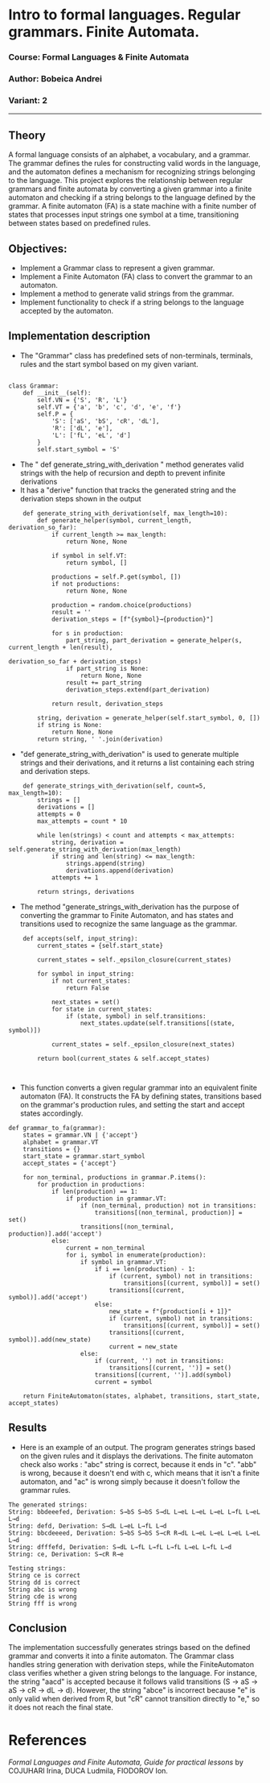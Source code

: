 
# Intro to formal languages. Regular grammars. Finite Automata.

### Course: Formal Languages & Finite Automata
### Author: Bobeica Andrei
### Variant: 2

----

## Theory
A formal language consists of an alphabet, a vocabulary, and a grammar.
The grammar defines the rules for constructing valid words in the language, and the automaton defines a mechanism for recognizing strings belonging to the language.
This project explores the relationship between regular grammars and finite automata by converting a given grammar into a finite automaton and checking if a string belongs to the language defined by the grammar.
A finite automaton (FA) is a state machine with a finite number of states that processes input strings one symbol at a time, transitioning between states based on predefined rules.


## Objectives:

* Implement a Grammar class to represent a given grammar.
* Implement a Finite Automaton (FA) class to convert the grammar to an automaton.
* Implement a method to generate valid strings from the grammar.
* Implement functionality to check if a string belongs to the language accepted by the automaton.


## Implementation description

* The "Grammar" class has predefined sets of non-terminals, terminals, rules and the start symbol based on my given variant.

```

class Grammar:
    def __init__(self):
        self.VN = {'S', 'R', 'L'}
        self.VT = {'a', 'b', 'c', 'd', 'e', 'f'}
        self.P = {
            'S': ['aS', 'bS', 'cR', 'dL'],
            'R': ['dL', 'e'],
            'L': ['fL', 'eL', 'd']
        }
        self.start_symbol = 'S'
```

* The " def generate_string_with_derivation " method generates valid strings with the help of recursion and depth to prevent infinite derivations
* It has a "derive" function that tracks the generated string and the derivation steps shown in the output

```    
    def generate_string_with_derivation(self, max_length=10):
        def generate_helper(symbol, current_length, derivation_so_far):
            if current_length >= max_length:
                return None, None

            if symbol in self.VT:
                return symbol, []

            productions = self.P.get(symbol, [])
            if not productions:
                return None, None

            production = random.choice(productions)
            result = ''
            derivation_steps = [f"{symbol}→{production}"]

            for s in production:
                part_string, part_derivation = generate_helper(s, current_length + len(result),
                                                               derivation_so_far + derivation_steps)
                if part_string is None:
                    return None, None
                result += part_string
                derivation_steps.extend(part_derivation)

            return result, derivation_steps

        string, derivation = generate_helper(self.start_symbol, 0, [])
        if string is None:
            return None, None
        return string, ' '.join(derivation)
```

* "def generate_string_with_derivation" is used to generate multiple strings and their derivations, and it returns a list containing each string and derivation steps.

```
    def generate_strings_with_derivation(self, count=5, max_length=10):
        strings = []
        derivations = []
        attempts = 0
        max_attempts = count * 10

        while len(strings) < count and attempts < max_attempts:
            string, derivation = self.generate_string_with_derivation(max_length)
            if string and len(string) <= max_length:
                strings.append(string)
                derivations.append(derivation)
            attempts += 1

        return strings, derivations
```

* The method "generate_strings_with_derivation has the purpose of converting the grammar to Finite Automaton, and has states and transitions used to recognize the same language as the grammar.


  

```
    def accepts(self, input_string):
        current_states = {self.start_state}

        current_states = self._epsilon_closure(current_states)

        for symbol in input_string:
            if not current_states:
                return False

            next_states = set()
            for state in current_states:
                if (state, symbol) in self.transitions:
                    next_states.update(self.transitions[(state, symbol)])

            current_states = self._epsilon_closure(next_states)

        return bool(current_states & self.accept_states)

        
``` 
* This function converts a given regular grammar into an equivalent finite automaton (FA). It constructs the FA by defining states, transitions based on the grammar's production rules, and setting the start and accept states accordingly.
```
def grammar_to_fa(grammar):
    states = grammar.VN | {'accept'}
    alphabet = grammar.VT
    transitions = {}
    start_state = grammar.start_symbol
    accept_states = {'accept'}

    for non_terminal, productions in grammar.P.items():
        for production in productions:
            if len(production) == 1:
                if production in grammar.VT:
                    if (non_terminal, production) not in transitions:
                        transitions[(non_terminal, production)] = set()
                    transitions[(non_terminal, production)].add('accept')
            else:
                current = non_terminal
                for i, symbol in enumerate(production):
                    if symbol in grammar.VT:
                        if i == len(production) - 1:
                            if (current, symbol) not in transitions:
                                transitions[(current, symbol)] = set()
                            transitions[(current, symbol)].add('accept')
                        else:
                            new_state = f"{production[i + 1]}"
                            if (current, symbol) not in transitions:
                                transitions[(current, symbol)] = set()
                            transitions[(current, symbol)].add(new_state)
                            current = new_state
                    else:
                        if (current, '') not in transitions:
                            transitions[(current, '')] = set()
                        transitions[(current, '')].add(symbol)
                        current = symbol

    return FiniteAutomaton(states, alphabet, transitions, start_state, accept_states)
```
## Results
* Here is an example of an output. The program generates strings based on the given rules and it displays the derivations. The finite automaton check also works : "abc" string is correct, because it ends in "c". "abb" is wrong, because it doesn't end with c, which means that it isn't a finite automaton, and "ac" is wrong simply because it doesn't follow the grammar rules.
```
The generated strings:
String: bbdeeefed, Derivation: S→bS S→bS S→dL L→eL L→eL L→eL L→fL L→eL L→d
String: defd, Derivation: S→dL L→eL L→fL L→d
String: bbcdeeeed, Derivation: S→bS S→bS S→cR R→dL L→eL L→eL L→eL L→eL L→d
String: dfffefd, Derivation: S→dL L→fL L→fL L→fL L→eL L→fL L→d
String: ce, Derivation: S→cR R→e

Testing strings:
String ce is correct
String dd is correct
String abc is wrong
String cde is wrong
String fff is wrong
```
## Conclusion

The implementation successfully generates strings based on the defined grammar and converts it into a finite automaton. The Grammar class handles string generation with derivation steps, while the FiniteAutomaton class verifies whether a given string belongs to the language. For instance, the string "aacd" is accepted because it follows valid transitions (S → aS → aS → cR → dL → d). However, the string "abce" is incorrect because "e" is only valid when derived from R, but "cR" cannot transition directly to "e," so it does not reach the final state.
# References

_Formal Languages and Finite Automata, Guide for practical lessons_ by COJUHARI Irina, DUCA Ludmila, FIODOROV Ion.